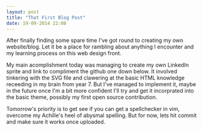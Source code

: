 ```yaml
---
layout: post
title: "That First Blog Post"
date: 19-09-2014 22:08
---
```


After finally finding some spare time I've got round to creating my own website/blog. Let it be a place for rambling about anything I encounter and my learning process on this web design front.

My main acomplishment today was managing to create my own LinkedIn sprite and link to compliment the github one down below. It involved tinkering with the SVG file and clawering at the basic HTML knowledge receeding in my brain from year 7. But I've managed to implement it, maybe in the future once I'm a bit more confident I'll try and get it incorprated into the basic theme, possibly my first open source contribution. 

Tomorrow's priority is to get see if you can get a spellchecker in vim, overcome my Achille's heel of abysmal spelling. But for now, lets hit commit and make sure it works once uploaded.  
